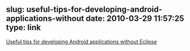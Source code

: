 slug: useful-tips-for-developing-android-applications-without
date: 2010-03-29 11:57:25
type: link
---

[Useful tips for developing Android applications without Eclipse](http://blogs.nitobi.com/joe/2010/03/26/android-without-eclips/)
